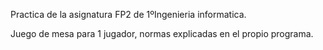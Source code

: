Practica de la asignatura FP2 de 1ºIngenieria informatica.

Juego de mesa para 1 jugador, normas explicadas en el propio programa.
